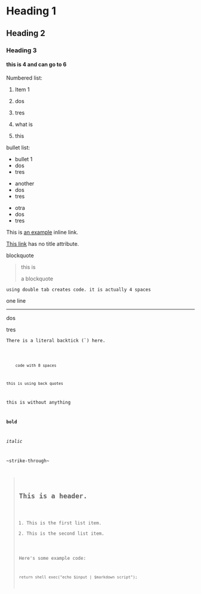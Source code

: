 # Heading 1
## Heading 2
### Heading 3
#### this is 4 and can go to 6

Numbered list:
1. Item 1
2. dos
3. tres

2. what is
1. this

bullet list:
* bullet 1
* dos
* tres

- another
- dos
- tres

+ otra
+ dos
+ tres

This is [an example](http://example.com/ "Title") inline link.

[This link](http://example.net/) has no title attribute.

blockquote
> this is
> 
> a
> blockquote

    using double tab creates code. it is actually 4 spaces


one line
***

dos

tres

``There is a literal backtick (`) here.``

<code echo touch ls pwd>

        code with 8 spaces


`this is using back quotes`

this is without anything

**bold**

*italic*

~strike-through~

> ## This is a header.
> 
> 1.   This is the first list item.
> 2.   This is the second list item.
> 
> Here's some example code:
> 
>     return shell_exec("echo $input | $markdown_script");


